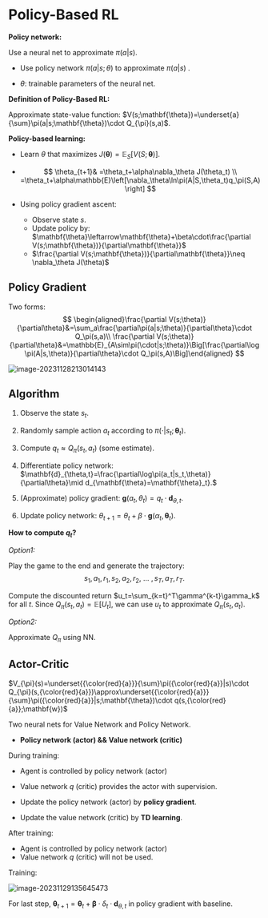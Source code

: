 # Policy-Based RL

**Policy network:** 

Use a neural net to approximate $π(a|s)$.

- Use policy network $π(a|s;θ)$ to approximate $π (a|s)$ .

- $θ$: trainable parameters of the neural net.

**Definition of Policy-Based RL:** 

Approximate state-value function: $V(s;\mathbf{\theta})=\underset{a}{\sum}\pi(a|s;\mathbf{\theta})\cdot Q_{\pi}(s,a)$.

**Policy-based learning:**

- Learn $θ$ that maximizes $J(\mathbf{\theta})=\mathbb{E}_{S}[V(S;\mathbf{\theta})]$.
- $$
  \theta_{t+1}& =\theta_t+\alpha\nabla_\theta J(\theta_t)  \\
  =\theta_t+\alpha\mathbb{E}\left[\nabla_\theta\ln\pi(A|S,\theta_t)q_\pi(S,A)\right]
  $$

  
- Using policy gradient ascent:
  - Observe state $s$.
  - Update policy by: $\mathbf{\theta}\leftarrow\mathbf{\theta}+\beta\cdot\frac{\partial V(s;\mathbf{\theta})}{\partial\mathbf{\theta}}$
  - $\frac{\partial V(s;\mathbf{\theta})}{\partial\mathbf{\theta}}\neq \nabla_\theta J(\theta)$

## Policy Gradient

Two forms: 
$$
\begin{aligned}\frac{\partial V(s;\theta)}{\partial\theta}&=\sum_a\frac{\partial\pi(a|s;\theta)}{\partial\theta}\cdot Q_\pi(s,a)\\
\frac{\partial V(s;\theta)}{\partial\theta}&=\mathbb{E}_{A\sim\pi(\cdot|s;\theta)}\Big[\frac{\partial\log\pi(A|s,\theta)}{\partial\theta}\cdot Q_\pi(s,A)\Big]\end{aligned}
$$

![image-20231128213014143](.static/image-20231128213014143.png)

## Algorithm

1. Observe the state $s_t.$ 

2. Randomly sample action ${a_t}$ according to $\pi(\cdot|s_t;\mathbf{\theta}_t).$

3. Compute $q_t\approx Q_\pi(s_t,a_t)$ (some estimate).

4. Differentiate policy network: $\mathbf{d}_{\theta,t}=\frac{\partial\log\pi(a_t|s_t,\theta)}{\partial\theta}\mid d_{\mathbf{\theta}=\mathbf{\theta}_t}.$

5. (Approximate) policy gradient: $\mathbf{g}(a_t,\theta_t)=q_t\cdot\mathbf{d}_{\theta,t}.$

6. Update policy network: $\theta_{t+1}=\theta_t+\beta\cdot\mathbf{g}(\alpha_t,\mathbf{\theta}_t).$

**How to  compute $q_t$?**

*Option1:*

Play the game to the end and generate the trajectory:
$$
s_1,{a_1},r_1,s_2,{a_2},r_2,\ ...\ ,s_T,{a_T},r_T.
$$

Compute the discounted return $u_t=\sum_{k=t}^T\gamma^{k-t}\gamma_k$ for all $t.$ Since $Q_\pi(s_t,{a_t})=\mathbb{E}[U_t]$, we can use $u_t$ to approximate $Q_\pi(s_t,{a_t}).$

*Option2:*

Approximate $Q_\pi$ using NN.

## Actor-Critic

$V_{\pi}(s)=\underset{{\color{red}{a}}}{\sum}\pi({\color{red}{a}}|s)\cdot Q_{\pi}(s,{\color{red}{a}})\approx\underset{{\color{red}{a}}}{\sum}\pi({\color{red}{a}}|s;\mathbf{\theta})\cdot q(s,{\color{red}{a}};\mathbf{w})$

Two neural nets for Value Network and Policy Network. 

- **Policy network (actor) && Value network (critic)**

During training:

- Agent is controlled by policy network (actor)

- Value network $q$ (critic) provides the actor with supervision.

- Update the policy network (actor) by **policy gradient**.
- Update the value network (critic) by **TD learning**.

After training:

- Agent is controlled by policy network (actor)
- Value network $q$ (critic) will not be used.

Training:

![image-20231129135645473](.static/image-20231129135645473.png)

For last step, $\mathbf{\theta}_{t+1}=\mathbf{\theta}_t+\mathbf{\beta}\cdot\delta_t\cdot\mathbf{d}_{\theta,t}$ in policy gradient with baseline.
